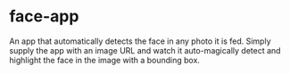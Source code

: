 # face-app
An app that automatically detects the face in any photo it is fed. Simply supply the app with an image URL and watch it auto-magically detect and highlight the face in the image with a bounding box.
